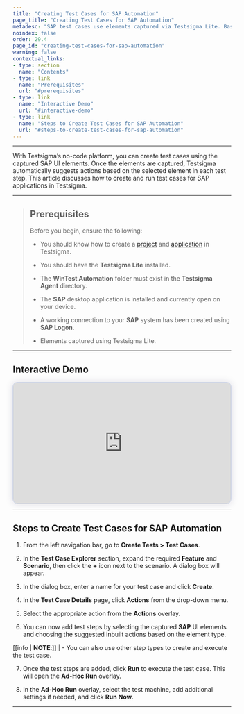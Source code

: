 ```yaml
---
title: "Creating Test Cases for SAP Automation"
page_title: "Creating Test Cases for SAP Automation"
metadesc: "SAP test cases use elements captured via Testsigma Lite. Based on element type, Testsigma suggests actions. This article covers creating and running tests."
noindex: false
order: 29.4
page_id: "creating-test-cases-for-sap-automation"
warning: false
contextual_links:
- type: section
  name: "Contents"
- type: link
  name: "Prerequisites"
  url: "#prerequisites"
- type: link
  name: "Interactive Demo"
  url: "#interactive-demo"
- type: link
  name: "Steps to Create Test Cases for SAP Automation"
  url: "#steps-to-create-test-cases-for-sap-automation"
---
```


---

With Testsigma’s no-code platform, you can create test cases using the captured SAP UI elements. Once the elements are captured, Testsigma automatically suggests actions based on the selected element in each test step. This article discusses how to create and run test cases for SAP applications in Testsigma.

---

> ## **Prerequisites**
> 
> Before you begin, ensure the following:
> 
>  - You should know how to create a [project](https://testsigma.com/docs/projects/overview/) and [application](https://testsigma.com/docs/projects/applications/) in Testsigma.
> 
> - You should have the **Testsigma Lite** installed.
> 
> - The **WinTest Automation** folder must exist in the **Testsigma Agent** directory. 
> 
> - The **SAP** desktop application is installed and currently open on your device. 
> 
> - A working connection to your **SAP** system has been created using **SAP Logon**.
> 
> - Elements captured using Testsigma Lite.

---

## **Interactive Demo**

<div>
  <script async src="https://js.storylane.io/js/v2/storylane.js"></script>
  <div class="sl-embed" style="position:relative;padding-bottom:calc(50.52% + 25px);width:100%;height:0;transform:scale(1)">
    <iframe loading="lazy" class="sl-demo" src="https://app.storylane.io/demo/frlvajcr7tnl?embed=inline" name="sl-embed" allow="fullscreen" allowfullscreen style="position:absolute;top:0;left:0;width:100%!important;height:100%!important;border:1px solid rgba(63,95,172,0.35);box-shadow: 0px 0px 18px rgba(26, 19, 72, 0.15);border-radius:10px;box-sizing:border-box;"></iframe>
  </div>
</div>

---

## **Steps to Create Test Cases for SAP Automation**

1. From the left navigation bar, go to **Create Tests > Test Cases**.

2. In the **Test Case Explorer** section, expand the required **Feature** and **Scenario**, then click the **+** icon next to the scenario. A dialog box will appear.

3. In the dialog box, enter a name for your test case and click **Create**.

4. In the **Test Case Details** page, click **Actions** from the drop-down menu. 
 
5. Select the appropriate action from the **Actions** overlay.

6. You can now add test steps by selecting the captured **SAP** UI elements and choosing the suggested inbuilt actions based on the element type.

[[info | **NOTE**:]]
| - You can also use other step types to create and execute the test case.

7. Once the test steps are added, click **Run** to execute the test case. This will open the **Ad-Hoc Run** overlay.

8. In the **Ad-Hoc Run** overlay, select the test machine, add additional settings if needed, and click **Run Now**.

---